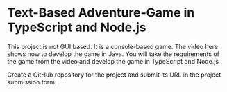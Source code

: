 # Text-Based Adventure-Game in TypeScript and Node.js
This project is not GUI based. It is a console-based game. The video here shows how to develop the game in Java. You will take the requirements of the game from the video and develop the game in TypeScript and Node.js

Create a GitHub repository for the project and submit its URL in the project submission form.